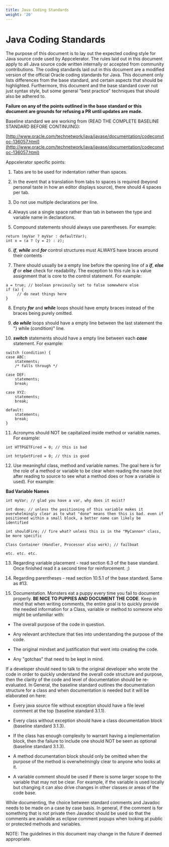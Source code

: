 ```yaml
---
title: Java Coding Standards
weight: '20'
---
```


# Java Coding Standards

The purpose of this document is to lay out the expected coding style for Java source code used by Appcelerator. The rules laid out in this document apply to all Java source code written internally or accepted from community contributions. The coding standards laid out in this document are a modified version of the official Oracle coding standards for Java. This document only lists differences from the base standard, and certain aspects that should be highlighted. Furthermore, this document and the base standard cover not just syntax style, but some general "best practice" techniques that should also be adhered to.

**Failure on any of the points outlined in the base standard or this document are grounds for refusing a PR until updates are made.**

Baseline standard we are working from (READ THE COMPLETE BASELINE STANDARD BEFORE CONTINUING):

[http://www.oracle.com/technetwork/java/javase/documentation/codeconvtoc-136057.html](http://www.oracle.com/technetwork/java/javase/documentation/codeconvtoc-136057.html)

Appcelerator specific points:

1) Tabs are to be used for indentation rather than spaces.

2) In the event that a translation from tabs to spaces is required (beyond personal taste in how an editor displays source), there should 4 spaces per tab.

3) Do not use multiple declarations per line.

4) Always use a single space rather than tab in between the type and variable name in declarations.

5) Compound statements should always use parentheses. For example:

```
return (myVar ? myVar : defaultVar);
int x = (a ? (y = 2) : z);
```

6) **_if_**, **_while_** and **_for_** control structures must ALWAYS have braces around their contents

7) There should usually be a empty line before the opening line of a **_if_**, **_else if_** or **_else_** check for readability. The exception to this rule is a value assignment that is core to the control statement. For example:

```
a = true; // boolean previously set to false somewhere else
if (a) {
     // do neat things here
}
```

8) Empty **_for_** and **_while_** loops should have empty braces instead of the braces being purely omitted.

9) **_do while_** loops should have a empty line between the last statement the "} while (condition)" line.

10) **_switch_** statements should have a empty line between each **_case_** statement. For example:

```
switch (condition) {
case ABC:
    statements;
    /* falls through */

case DEF:
    statements;
    break;

case XYZ:
    statements;
    break;

default:
    statements;
    break;
}
```

11) Acronyms should NOT be capitalized inside method or variable names. For example:

```
int HTTPGETFired = 0; // this is bad

int httpGetFired = 0; // this is good
```

12) Use meaningful class, method and variable names. The goal here is for the role of a method or variable to be clear when reading the name (not after reading to source to see what a method does or how a variable is used). For example:

**Bad Variable Names**

```
int myVar; // glad you have a var, why does it exist?

int done; // unless the positioning of this variable makes it overwhelmingly clear as to what "done" means then this is bad. even if positioned within a small block, a better name can likely be identified

int shouldFire; // fire what? unless this is in the "MyCannon" class, be more specific

Class Container (Handler, Processor also work); // failboat

etc. etc. etc.
```

13) Regarding variable placement - read section 6.3 of the base standard. Once finished read it a second time for reinforcement. ;)

14) Regarding parentheses - read section 10.5.1 of the base standard. Same as #13.

15) Documentation. Monsters eat a puppy every time you fail to document properly. **BE NICE TO PUPPIES AND DOCUMENT THE CODE**.
Keep in mind that when writing comments, the entire goal is to quickly provide the needed information for a Class, variable or method to someone who might be unfamiliar with:

* The overall purpose of the code in question.

* Any relevant architecture that ties into understanding the purpose of the code.

* The original mindset and justification that went into creating the code.

* Any "gotchas" that need to be kept in mind.

If a developer should need to talk to the original developer who wrote the code in order to quickly understand the overall code structure and purpose, then the clarity of the code and level of documentation should be re-evaluated.
In General, the baseline standard outlines the documentation structure for a class and when documentation is needed but it will be elaborated on here:

* Every java source file without exception should have a file level comment at the top (baseline standard 3.1.1).

* Every class without exception should have a class documentation block (baseline standard 3.1.3).

* If the class has enough complexity to warrant having a implementation block, then the failure to include one should NOT be seen as optional (baseline standard 3.1.3).

* A method documentation block should only be omitted when the purpose of the method is overwhelmingly clear to anyone who looks at it.

* A variable comment should be used if there is some larger scope to the variable that may not be clear. For example, if the variable is used locally but changing it can also drive changes in other classes or areas of the code base.

While documenting, the choice between standard comments and Javadoc needs to be made on a case by case basis. In general, if the comment is for something that is not private then Javadoc should be used so that the comments are available as eclipse comment popups when looking at public or protected methods and variables.

NOTE: The guidelines in this document may change in the future if deemed appropriate.
